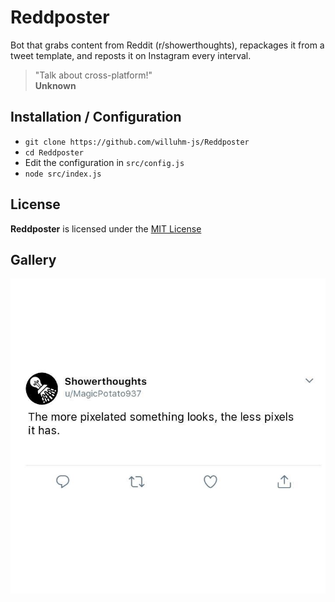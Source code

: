 # Reddposter
Bot that grabs content from Reddit (r/showerthoughts), repackages it from a tweet template, and reposts it on Instagram every interval.

> "Talk about cross-platform!"\
> **Unknown**

## Installation / Configuration
- `git clone https://github.com/willuhm-js/Reddposter`
- `cd Reddposter`
- Edit the configuration in `src/config.js`
- `node src/index.js`

## License
**Reddposter** is licensed under the [MIT License](https://github.com/willuhm-js/Reddposter/blob/master/LICENSE)

## Gallery
![Tweet Example](images/IMG_3309.JPG)

